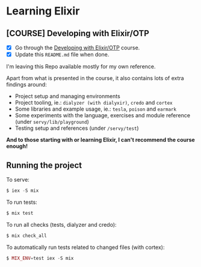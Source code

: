 # Learning Elixir

## [COURSE] Developing with Elixir/OTP
- [x] Go through the [Developing with Elixir/OTP](https://pragmaticstudio.com/courses/elixir/) course.
- [x] Update this `README.md` file when done.

I'm leaving this Repo available mostly for my own reference.

Apart from what is presented in the course, it also contains lots of extra findings around:

- Project setup and managing environments
- Project tooling, ie.: `dialyzer (with dialyxir)`, `credo` and `cortex`
- Some libraries and example usage, ie.: `tesla`, `poison` and `earmark`
- Some experiments with the language, exercises and module reference (under `servy/lib/playground`)
- Testing setup and references (under `/servy/test`)

**And to those starting with or learning Elixir, I can't recommend the course enough!**

## Running the project

To serve:
```elixir
$ iex -S mix
```

To run tests:
```elixir
$ mix test
```

To run all checks (tests, dialyzer and credo):
```elixir
$ mix check_all
```

To automatically run tests related to changed files (with cortex):
```elixir
$ MIX_ENV=test iex -S mix
```